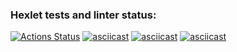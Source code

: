 ### Hexlet tests and linter status:
[![Actions Status](https://github.com/mkolotovich/frontend-testing-react-project-lvl1/workflows/hexlet-check/badge.svg)](https://github.com/mkolotovich/frontend-testing-react-project-lvl1/actions)
[![asciicast](https://asciinema.org/a/pfLS0KT71JNsYFqs6yvODg5ie.svg)](https://asciinema.org/a/pfLS0KT71JNsYFqs6yvODg5ie)
[![asciicast](https://asciinema.org/a/uRltI1glzTWYz9Pv4bZZ6hBVw.svg)](https://asciinema.org/a/uRltI1glzTWYz9Pv4bZZ6hBVw)
[![asciicast](https://asciinema.org/a/fJlCDkstAZN4nOEK5RH1Q0tAk.svg)](https://asciinema.org/a/fJlCDkstAZN4nOEK5RH1Q0tAk)